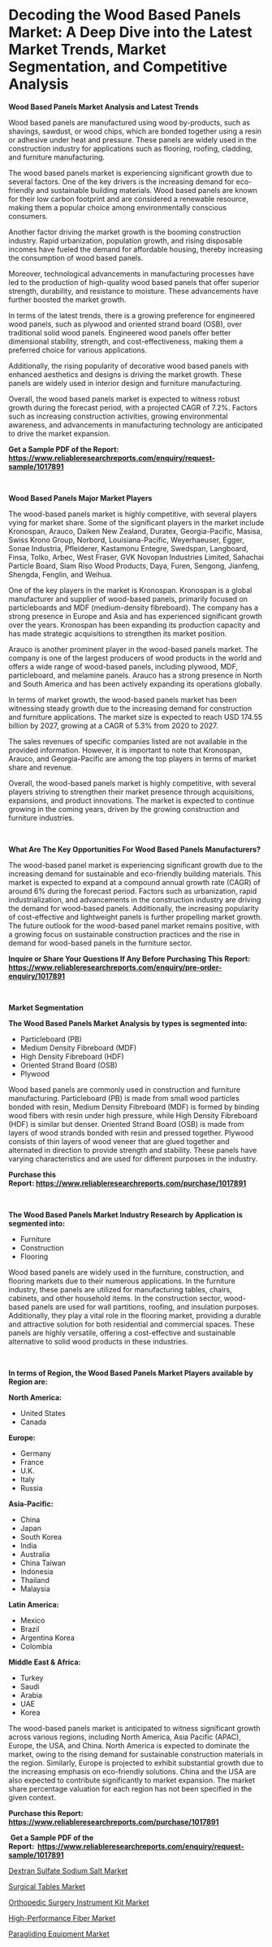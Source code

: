 <p><h1>Decoding the Wood Based Panels Market: A Deep Dive into the Latest Market Trends, Market Segmentation, and Competitive Analysis</h1></p><p><strong>Wood Based Panels Market Analysis and Latest Trends</strong></p>
<p><p>Wood based panels are manufactured using wood by-products, such as shavings, sawdust, or wood chips, which are bonded together using a resin or adhesive under heat and pressure. These panels are widely used in the construction industry for applications such as flooring, roofing, cladding, and furniture manufacturing.</p><p>The wood based panels market is experiencing significant growth due to several factors. One of the key drivers is the increasing demand for eco-friendly and sustainable building materials. Wood based panels are known for their low carbon footprint and are considered a renewable resource, making them a popular choice among environmentally conscious consumers.</p><p>Another factor driving the market growth is the booming construction industry. Rapid urbanization, population growth, and rising disposable incomes have fueled the demand for affordable housing, thereby increasing the consumption of wood based panels.</p><p>Moreover, technological advancements in manufacturing processes have led to the production of high-quality wood based panels that offer superior strength, durability, and resistance to moisture. These advancements have further boosted the market growth.</p><p>In terms of the latest trends, there is a growing preference for engineered wood panels, such as plywood and oriented strand board (OSB), over traditional solid wood panels. Engineered wood panels offer better dimensional stability, strength, and cost-effectiveness, making them a preferred choice for various applications.</p><p>Additionally, the rising popularity of decorative wood based panels with enhanced aesthetics and designs is driving the market growth. These panels are widely used in interior design and furniture manufacturing.</p><p>Overall, the wood based panels market is expected to witness robust growth during the forecast period, with a projected CAGR of 7.2%. Factors such as increasing construction activities, growing environmental awareness, and advancements in manufacturing technology are anticipated to drive the market expansion.</p></p>
<p><strong>Get a Sample PDF of the Report:&nbsp; <a href="https://www.reliableresearchreports.com/enquiry/request-sample/1017891">https://www.reliableresearchreports.com/enquiry/request-sample/1017891</a></strong></p>
<p>&nbsp;</p>
<p><strong>Wood Based Panels Major Market Players</strong></p>
<p><p>The wood-based panels market is highly competitive, with several players vying for market share. Some of the significant players in the market include Kronospan, Arauco, Daiken New Zealand, Duratex, Georgia-Pacific, Masisa, Swiss Krono Group, Norbord, Louisiana-Pacific, Weyerhaeuser, Egger, Sonae Industria, Pfleiderer, Kastamonu Entegre, Swedspan, Langboard, Finsa, Tolko, Arbec, West Fraser, GVK Novopan Industries Limited, Sahachai Particle Board, Siam Riso Wood Products, Daya, Furen, Sengong, Jianfeng, Shengda, Fenglin, and Weihua.</p><p>One of the key players in the market is Kronospan. Kronospan is a global manufacturer and supplier of wood-based panels, primarily focused on particleboards and MDF (medium-density fibreboard). The company has a strong presence in Europe and Asia and has experienced significant growth over the years. Kronospan has been expanding its production capacity and has made strategic acquisitions to strengthen its market position.</p><p>Arauco is another prominent player in the wood-based panels market. The company is one of the largest producers of wood products in the world and offers a wide range of wood-based panels, including plywood, MDF, particleboard, and melamine panels. Arauco has a strong presence in North and South America and has been actively expanding its operations globally.</p><p>In terms of market growth, the wood-based panels market has been witnessing steady growth due to the increasing demand for construction and furniture applications. The market size is expected to reach USD 174.55 billion by 2027, growing at a CAGR of 5.3% from 2020 to 2027.</p><p>The sales revenues of specific companies listed are not available in the provided information. However, it is important to note that Kronospan, Arauco, and Georgia-Pacific are among the top players in terms of market share and revenue.</p><p>Overall, the wood-based panels market is highly competitive, with several players striving to strengthen their market presence through acquisitions, expansions, and product innovations. The market is expected to continue growing in the coming years, driven by the growing construction and furniture industries.</p></p>
<p>&nbsp;</p>
<p><strong>What Are The Key Opportunities For Wood Based Panels Manufacturers?</strong></p>
<p><p>The wood-based panel market is experiencing significant growth due to the increasing demand for sustainable and eco-friendly building materials. This market is expected to expand at a compound annual growth rate (CAGR) of around 6% during the forecast period. Factors such as urbanization, rapid industrialization, and advancements in the construction industry are driving the demand for wood-based panels. Additionally, the increasing popularity of cost-effective and lightweight panels is further propelling market growth. The future outlook for the wood-based panel market remains positive, with a growing focus on sustainable construction practices and the rise in demand for wood-based panels in the furniture sector.</p></p>
<p><strong>Inquire or Share Your Questions If Any Before Purchasing This Report: <a href="https://www.reliableresearchreports.com/enquiry/pre-order-enquiry/1017891">https://www.reliableresearchreports.com/enquiry/pre-order-enquiry/1017891</a></strong></p>
<p>&nbsp;</p>
<p><strong>Market Segmentation</strong></p>
<p><strong>The Wood Based Panels Market Analysis by types is segmented into:</strong></p>
<p><ul><li>Particleboard (PB)</li><li>Medium Density Fibreboard (MDF)</li><li>High Density Fibreboard (HDF)</li><li>Oriented Strand Board (OSB)</li><li>Plywood</li></ul></p>
<p><p>Wood based panels are commonly used in construction and furniture manufacturing. Particleboard (PB) is made from small wood particles bonded with resin, Medium Density Fibreboard (MDF) is formed by binding wood fibers with resin under high pressure, while High Density Fibreboard (HDF) is similar but denser. Oriented Strand Board (OSB) is made from layers of wood strands bonded with resin and pressed together. Plywood consists of thin layers of wood veneer that are glued together and alternated in direction to provide strength and stability. These panels have varying characteristics and are used for different purposes in the industry.</p></p>
<p><strong>Purchase this Report:&nbsp;<a href="https://www.reliableresearchreports.com/purchase/1017891">https://www.reliableresearchreports.com/purchase/1017891</a></strong></p>
<p>&nbsp;</p>
<p><strong>The Wood Based Panels Market Industry Research by Application is segmented into:</strong></p>
<p><ul><li>Furniture</li><li>Construction</li><li>Flooring</li></ul></p>
<p><p>Wood based panels are widely used in the furniture, construction, and flooring markets due to their numerous applications. In the furniture industry, these panels are utilized for manufacturing tables, chairs, cabinets, and other household items. In the construction sector, wood-based panels are used for wall partitions, roofing, and insulation purposes. Additionally, they play a vital role in the flooring market, providing a durable and attractive solution for both residential and commercial spaces. These panels are highly versatile, offering a cost-effective and sustainable alternative to solid wood products in these industries.</p></p>
<p>&nbsp;</p>
<p><strong>In terms of Region, the Wood Based Panels Market Players available by Region are:</strong></p>
<p>
    <p> <strong> North America: </strong>
        <ul>
            <li>United States</li>
            <li>Canada</li>
        </ul>
        </p> 
    <p> <strong> Europe: </strong>
        <ul>
            <li>Germany</li>
            <li>France</li>
            <li>U.K.</li>
            <li>Italy</li>
            <li>Russia</li>
        </ul>
        </p> 
    <p> <strong> Asia-Pacific: </strong>
        <ul>
            <li>China</li>
            <li>Japan</li>
            <li>South Korea</li>
            <li>India</li>
            <li>Australia</li>
            <li>China Taiwan</li>
            <li>Indonesia</li>
            <li>Thailand</li>
            <li>Malaysia</li>
        </ul>
        </p> 
    <p> <strong> Latin America: </strong>
        <ul>
            <li>Mexico</li>
            <li>Brazil</li>
            <li>Argentina Korea</li>
            <li>Colombia</li>
        </ul>
        </p> 
    <p> <strong> Middle East & Africa: </strong>
        <ul>
            <li>Turkey</li>
            <li>Saudi</li>
            <li>Arabia</li>
            <li>UAE</li>
            <li>Korea</li>
        </ul>
    </p>
    </p>
<p><p>The wood-based panels market is anticipated to witness significant growth across various regions, including North America, Asia Pacific (APAC), Europe, the USA, and China. North America is expected to dominate the market, owing to the rising demand for sustainable construction materials in the region. Similarly, Europe is projected to exhibit substantial growth due to the increasing emphasis on eco-friendly solutions. China and the USA are also expected to contribute significantly to market expansion. The market share percentage valuation for each region has not been specified in the given context.</p></p>
<p><strong>Purchase this Report: <a href="https://www.reliableresearchreports.com/purchase/1017891">https://www.reliableresearchreports.com/purchase/1017891</a></strong></p>
<p>&nbsp;<strong>Get a Sample PDF of the Report:&nbsp;&nbsp;<a href="https://www.reliableresearchreports.com/enquiry/request-sample/1017891">https://www.reliableresearchreports.com/enquiry/request-sample/1017891</a></strong></p>
<p><strong></strong></p>
<p><p><a href="https://www.linkedin.com/pulse/dextran-sulfate-sodium-salt-market-size-growth-forecast-thjze/">Dextran Sulfate Sodium Salt Market</a></p><p><a href="https://github.com/krish151299/Market-Research-Report-List-1/blob/main/surgical-tables-market.md">Surgical Tables Market</a></p><p><a href="https://www.reportprime.com/orthopedic-surgery-instrument-kit-r9722">Orthopedic Surgery Instrument Kit Market</a></p><p><a href="https://github.com/sanjuRP/Market-Research-Report-List-1/blob/main/high-performance-fiber-market.md">High-Performance Fiber Market</a></p><p><a href="https://medium.com/@dritasmani2022/paragliding-equipment-market-size-growth-forecast-2023-2030-b41df2ff9c88">Paragliding Equipment Market</a></p></p>